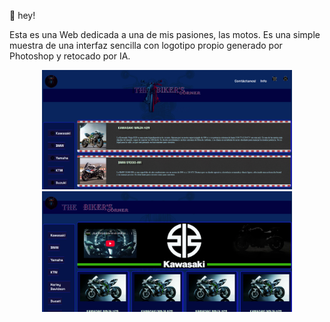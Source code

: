 👋 hey!

Esta es una Web dedicada a una de mis pasiones, las motos. Es una simple muestra de una interfaz sencilla con logotipo propio generado por Photoshop y retocado por IA.


<p align="center">
  <img src="./imagenes/principal.png" alt="Captura de pantalla principal" width="400"/>
  <img src="./imagenes/kawasaki.png" alt="Captura de pantalla secundaria" width="400"/>
</p>
